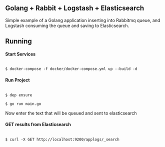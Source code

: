 
## Golang + Rabbit + Logstash + Elasticsearch

Simple example of a Golang application inserting into Rabbitmq queue, and Logstash consuming the queue and saving to Elasticsearch.

## Running

#### Start Services
  
```

$ docker-compose -f docker/docker-compose.yml up --build -d

```

#### Run Project

```

$ dep ensure

$ go run main.go

```

Now enter the text that will be queued and sent to elasticsearch

#### GET results from Elasticsearch

```

$ curl -X GET http://localhost:9200/applogs/_search

```
